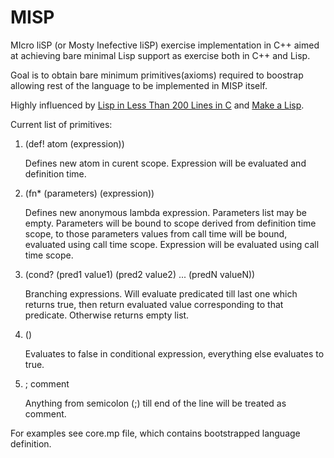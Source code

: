 # MISP
MIcro liSP (or Mosty Inefective liSP) exercise implementation in C++ 
aimed at achieving bare minimal Lisp support as exercise both in C++ and Lisp.

Goal is to obtain bare minimum primitives(axioms) required to boostrap allowing rest of the
language to be implemented in MISP itself.

Highly influenced by [Lisp in Less Than 200 Lines in C](https://carld.github.io/2017/06/20/lisp-in-less-than-200-lines-of-c.html)
and [Make a Lisp](https://github.com/kanaka/mal).

Current list of primitives:

1. (def! atom (expression))

   Defines new atom in curent scope.
   Expression will be evaluated and definition time.
   
2. (fn* (parameters) (expression))

   Defines new anonymous lambda expression. Parameters list may be empty.
   Parameters will be bound to scope derived from definition time scope, to
   those parameters values from call time will be bound, evaluated using call
   time scope.
   Expression will be evaluated using call time scope.
   
3. (cond? (pred1 value1) (pred2 value2) ... (predN valueN))

   Branching expressions. Will evaluate predicated till last one which returns
   true, then return evaluated value corresponding to that predicate. Otherwise
   returns empty list.
   
4. ()

   Evaluates to false in conditional expression, everything else evaluates to true.
  
5. ; comment

   Anything from semicolon (;) till end of the line will be treated as comment.

For examples see core.mp file, which contains bootstrapped language definition.
